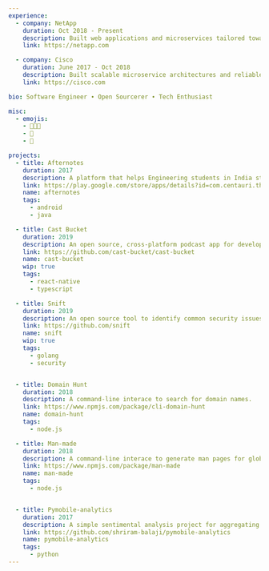 ```yaml
---
experience:
  - company: NetApp
    duration: Oct 2018 - Present
    description: Built web applications and microservices tailored towards designing and sizing NetApp Storage Solutions.
    link: https://netapp.com

  - company: Cisco
    duration: June 2017 - Oct 2018
    description: Built scalable microservice architectures and reliable Message Queueing Systems as part of the Engineering Team in Team-One a cloud based messaging tool, now part of WebEx.
    link: https://cisco.com

bio: Software Engineer ∙ Open Sourcerer ∙ Tech Enthusiast

misc:  
  - emojis: 
    - 👨🏽‍💻 
    - 🤩 
    - 🤖

projects:
  - title: Afternotes
    duration: 2017
    description: A platform that helps Engineering students in India study better by curating resources from the web.
    link: https://play.google.com/store/apps/details?id=com.centauri.thinkstr.afternotes
    name: afternotes
    tags:
      - android
      - java

  - title: Cast Bucket
    duration: 2019
    description: An open source, cross-platform podcast app for developers.
    link: https://github.com/cast-bucket/cast-bucket
    name: cast-bucket
    wip: true
    tags:
      - react-native
      - typescript

  - title: Snift
    duration: 2019
    description: An open source tool to identify common security issues on the web.
    link: https://github.com/snift
    name: snift
    wip: true
    tags: 
      - golang
      - security


  - title: Domain Hunt
    duration: 2018
    description: A command-line interace to search for domain names.
    link: https://www.npmjs.com/package/cli-domain-hunt
    name: domain-hunt
    tags:
      - node.js

  - title: Man-made
    duration: 2018
    description: A command-line interace to generate man pages for globally installed node modules.
    link: https://www.npmjs.com/package/man-made
    name: man-made
    tags:
      - node.js


  - title: Pymobile-analytics
    duration: 2017
    description: A simple sentimental analysis project for aggregating and analysing consumer reviews for popular automobile brands.
    link: https://github.com/shriram-balaji/pymobile-analytics
    name: pymobile-analytics
    tags:
      - python
---
```

